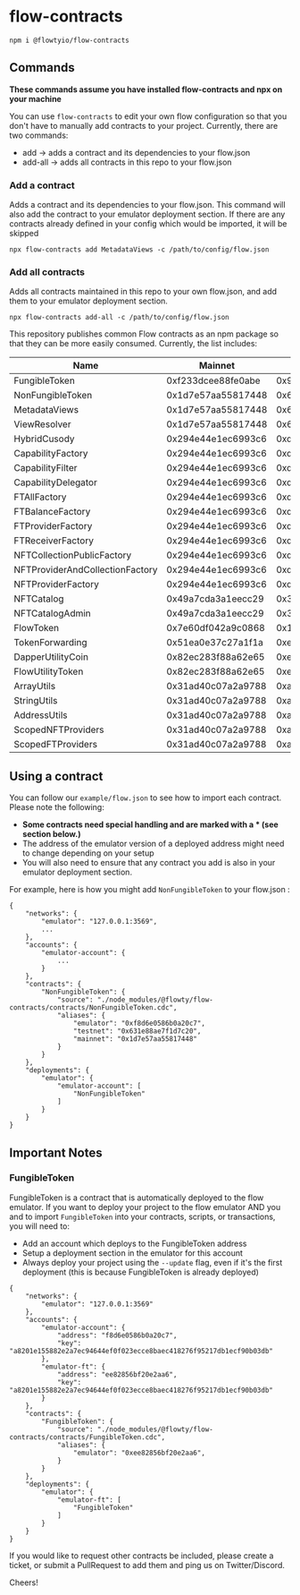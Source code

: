 # flow-contracts

```
npm i @flowtyio/flow-contracts
```

## Commands

**These commands assume you have installed flow-contracts and npx on your machine**

You can use `flow-contracts` to edit your own flow configuration so that you don't have to manually add contracts to your project.
Currently, there are two commands:
- add -> adds a contract and its dependencies to your flow.json
- add-all -> adds all contracts in this repo to your flow.json

### Add a contract

Adds a contract and its dependencies to your flow.json. This command will also add the contract to your emulator deployment section.
If there are any contracts already defined in your config which would be imported, it will be skipped

```
npx flow-contracts add MetadataViews -c /path/to/config/flow.json
```

### Add all contracts

Adds all contracts maintained in this repo to your own flow.json, and add them to your emulator deployment section.

```
npx flow-contracts add-all -c /path/to/config/flow.json
```


This repository publishes common Flow contracts as an npm package so that they can be more easily consumed. 
Currently, the list includes:

|  Name  |  Mainnet  |  Testnet  |
|--------|-----------|-----------|
| FungibleToken | 0xf233dcee88fe0abe | 0x9a0766d93b6608b7 |
| NonFungibleToken | 0x1d7e57aa55817448 | 0x631e88ae7f1d7c20 |
| MetadataViews | 0x1d7e57aa55817448 | 0x631e88ae7f1d7c20 |
| ViewResolver | 0x1d7e57aa55817448 | 0x631e88ae7f1d7c20 |
| HybridCusody | 0x294e44e1ec6993c6 | 0xd8a7e05a7ac670c0 |
| CapabilityFactory | 0x294e44e1ec6993c6 | 0xd8a7e05a7ac670c0 |
| CapabilityFilter | 0x294e44e1ec6993c6 | 0xd8a7e05a7ac670c0 |
| CapabilityDelegator | 0x294e44e1ec6993c6 | 0xd8a7e05a7ac670c0 |
| FTAllFactory | 0x294e44e1ec6993c6 | 0xd8a7e05a7ac670c0 |
| FTBalanceFactory | 0x294e44e1ec6993c6 | 0xd8a7e05a7ac670c0 |
| FTProviderFactory | 0x294e44e1ec6993c6 | 0xd8a7e05a7ac670c0 |
| FTReceiverFactory | 0x294e44e1ec6993c6 | 0xd8a7e05a7ac670c0 |
| NFTCollectionPublicFactory | 0x294e44e1ec6993c6 | 0xd8a7e05a7ac670c0 |
| NFTProviderAndCollectionFactory | 0x294e44e1ec6993c6 | 0xd8a7e05a7ac670c0 |
| NFTProviderFactory | 0x294e44e1ec6993c6 | 0xd8a7e05a7ac670c0 |
| NFTCatalog | 0x49a7cda3a1eecc29 | 0x324c34e1c517e4db |
| NFTCatalogAdmin | 0x49a7cda3a1eecc29 | 0x324c34e1c517e4db |
| FlowToken | 0x7e60df042a9c0868 | 0x1654653399040a61 |
| TokenForwarding | 0x51ea0e37c27a1f1a | 0xe544175ee0461c4b |
| DapperUtilityCoin | 0x82ec283f88a62e65 | 0xead892083b3e2c6c |
| FlowUtilityToken | 0x82ec283f88a62e65 | 0xead892083b3e2c6c |
| ArrayUtils| 0x31ad40c07a2a9788 | 0xa340dc0a4ec828ab |
| StringUtils| 0x31ad40c07a2a9788 | 0xa340dc0a4ec828ab |
| AddressUtils | 0x31ad40c07a2a9788 | 0xa340dc0a4ec828ab |
| ScopedNFTProviders | 0x31ad40c07a2a9788 | 0xa340dc0a4ec828ab |
| ScopedFTProviders | 0x31ad40c07a2a9788 | 0xa340dc0a4ec828ab |


## Using a contract

You can follow our `example/flow.json` to see how to import each contract. Please note the following:
- **Some contracts need special handling and are marked with a * (see section below.)**
- The address of the emulator version of a deployed address might need to change depending on your setup
- You will also need to ensure that any contract you add is also in your emulator deployment section.

For example, here is how you might add `NonFungibleToken` to your flow.json :

```
{
	"networks": {
		"emulator": "127.0.0.1:3569",
		...
	},
	"accounts": {
		"emulator-account": {
			...
		}
	},
	"contracts": {
		"NonFungibleToken": {
			"source": "./node_modules/@flowty/flow-contracts/contracts/NonFungibleToken.cdc",
			"aliases": {
				"emulator": "0xf8d6e0586b0a20c7",
				"testnet": "0x631e88ae7f1d7c20",
				"mainnet": "0x1d7e57aa55817448"
			}
		}
	},
	"deployments": {
		"emulator": {
			"emulator-account": [
				"NonFungibleToken"
			]
		}
	}
}
```

## Important Notes

### FungibleToken

FungibleToken is a contract that is automatically deployed to the flow emulator. If you want to deploy
your project to the flow emulator AND you and to import `FungibleToken` into your contracts, scripts, or transactions,
you will need to:

- Add an account which deploys to the FungibleToken address
- Setup a deployment section in the emulator for this account
- Always deploy your project using the `--update` flag, even if it's the first deployment (this is because FungibleToken is already deployed)

```
{
	"networks": {
		"emulator": "127.0.0.1:3569"
	},
	"accounts": {
		"emulator-account": {
			"address": "f8d6e0586b0a20c7",
			"key": "a8201e155882e2a7ec94644ef0f023ecce8baec418276f95217db1ecf90b03db"
		},
		"emulator-ft": {
			"address": "ee82856bf20e2aa6",
			"key": "a8201e155882e2a7ec94644ef0f023ecce8baec418276f95217db1ecf90b03db"
		}
	},
	"contracts": {
		"FungibleToken": {
			"source": "./node_modules/@flowty/flow-contracts/contracts/FungibleToken.cdc",
			"aliases": {
				"emulator": "0xee82856bf20e2aa6",
			}
		}
	},
	"deployments": {
		"emulator": {
			"emulator-ft": [
				"FungibleToken"
			]
		}
	}
}
```

If you would like to request other contracts be included, please create a ticket, or submit a PullRequest to add them and
ping us on Twitter/Discord.

Cheers!
